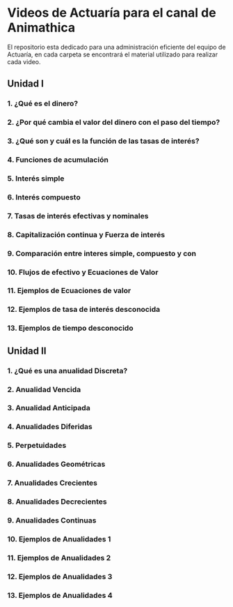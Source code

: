 # Videos de Actuaría para el canal de Animathica

El repositorio esta dedicado para una administración eficiente del equipo de Actuaría, en cada carpeta se encontrará el material
utilizado para realizar cada video.

## Unidad I

### 1. ¿Qué es el dinero?
### 2. ¿Por qué cambia el valor del dinero con el paso del tiempo?
### 3. ¿Qué son y cuál es la función de las tasas de interés?
### 4. Funciones de acumulación
### 5. Interés simple
### 6. Interés compuesto
### 7. Tasas de interés efectivas y nominales
### 8. Capitalización continua y Fuerza de interés
### 9.  Comparación entre interes simple, compuesto y con
### 10. Flujos de efectivo y Ecuaciones de Valor
### 11. Ejemplos de Ecuaciones de valor
### 12. Ejemplos de tasa de interés desconocida
### 13. Ejemplos de tiempo desconocido


## Unidad II
### 1. ¿Qué es una anualidad Discreta?
### 2. Anualidad Vencida 
### 3. Anualidad Anticipada
### 4. Anualidades Diferidas
### 5. Perpetuidades
### 6. Anualidades Geométricas
### 7. Anualidades Crecientes
### 8. Anualidades Decrecientes
### 9. Anualidades Continuas
### 10. Ejemplos de Anualidades 1
### 11. Ejemplos de Anualidades 2
### 12. Ejemplos de Anualidades 3
### 13. Ejemplos de Anualidades 4


